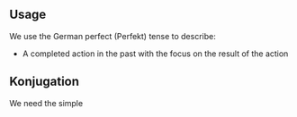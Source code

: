 ## Usage

We use the German perfect (Perfekt) tense to describe:
* A completed action in the past with the focus on the result of the action

## Konjugation

We need the simple